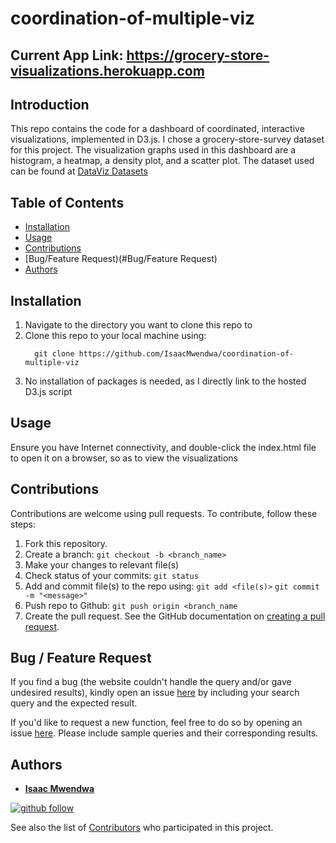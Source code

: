 # coordination-of-multiple-viz

## Current App Link: https://grocery-store-visualizations.herokuapp.com

## Introduction
This repo contains the code for a dashboard of coordinated, interactive visualizations, implemented in D3.js. I chose a grocery-store-survey dataset for this project. The visualization graphs used in this dashboard are a histogram, a heatmap, a density plot, and a scatter plot.
The dataset used can be found at [DataViz Datasets](https://github.com/IsaacMwendwa/dataViz-datasets)

## Table of Contents
* [Installation](#Installation)
* [Usage](#Usage)
* [Contributions](#Contributions)
* [Bug/Feature Request)(#Bug/Feature Request)
* [Authors](#Authors)

## Installation
1. Navigate to the directory you want to clone this repo to
2. Clone this repo to your local machine using:
    ```
      git clone https://github.com/IsaacMwendwa/coordination-of-multiple-viz
    ```
3. No installation of packages is needed, as I directly link to the hosted D3.js script

## Usage
Ensure you have Internet connectivity, and double-click the index.html file to open it on a browser, so as to view the visualizations

## Contributions
Contributions are welcome using pull requests. To contribute, follow these steps:
1. Fork this repository.
2. Create a branch: `git checkout -b <branch_name>`
3. Make your changes to relevant file(s)
4. Check status of your commits: `git status`
6. Add and commit file(s) to the repo using:
    `git add <file(s)>`
    `git commit -m "<message>"`
8. Push repo to Github: `git push origin <branch_name`
9. Create the pull request. See the GitHub documentation on [creating a pull request](https://help.github.com/en/github/collaborating-with-issues-and-pull-requests/creating-a-pull-request).

## Bug / Feature Request

If you find a bug (the website couldn't handle the query and/or gave undesired results), kindly open an issue [here](https://github.com/IsaacMwendwa/coordination-of-multiple-viz/issues/new) by including your search query and the expected result.

If you'd like to request a new function, feel free to do so by opening an issue [here](https://github.com/IsaacMwendwa/coordination-of-multiple-viz/issues/new). Please include sample queries and their corresponding results.

## Authors

* **[Isaac Mwendwa](https://github.com/IsaacMwendwa)**
    
[![github follow](https://img.shields.io/github/followers/IsaacMwendwa?label=Follow_on_GitHub)](https://github.com/IsaacMwendwa)


See also the list of [Contributors](https://github.com/IsaacMwendwa/coordination-of-multiple-viz/contributors) who participated in this project.


